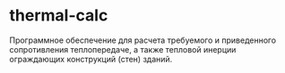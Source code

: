 # thermal-calc
Программное обеспечение для расчета требуемого и приведенного сопротивления теплопередаче, а также тепловой инерции ограждающих конструкций (стен) зданий.
